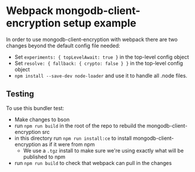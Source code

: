 # Webpack mongodb-client-encryption setup example

In order to use mongodb-client-encryption with webpack there are two changes beyond the default config file needed:
- Set `experiments: { topLevelAwait: true }` in the top-level config object
- Set `resolve: { fallback: { crypto: false } }` in the top-level config object
- `npm install --save-dev node-loader` and use it to handle all .node files.

## Testing

To use this bundler test:
- Make changes to bson
- run `npm run build` in the root of the repo to rebuild the mongodb-client-encryption src
- in this directory run `npm run install:ce` to install mongodb-client-encryption as if it were from npm
  - We use a `.tgz` install to make sure we're using exactly what will be published to npm
- run `npm run build` to check that webpack can pull in the changes
